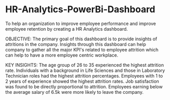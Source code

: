 # HR-Analytics-PowerBi-Dashboard

To help an organization to improve employee performance and improve employee retention by creating a HR Analytics dashboard.

OBJECTIVE: The primary goal of this dashboard is to provide insights of attritions in the company. Insights through this dashboard can help company to gather all the major KPI's related to employee attrition which can help to have a more employee centric workplace.

KEY INSIGHTS:
The age group of 26 to 35 experienced the highest attrition rate.
Individuals with a background in Life Sciences and those in Laboratory Technician roles had the highest attrition percentages.
Employees with 1 to 2 years of experience showed the highest attrition rates.
Job satisfaction was found to be directly proportional to attrition.
Employees earning below the average salary of 6.5k were more likely to leave the company.
